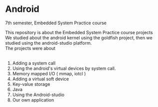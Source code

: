 # Android
7th semester, Embedded System Practice course<br>

This repository is about the Embedded System Practice course projects<br>
We studied about the android kernel using the goldfish project, then we studied using the android-studio platform.<br>
The projects were about<br><br>

1. Adding a system call
2. Using the android's virtual devices by system call.
3. Memory mapped I/O ( mmap, iotcl )
4. Adding a virtual soft device
5. Key-value storage
6. Java
7. Using the Android-studio
8. Our own application
